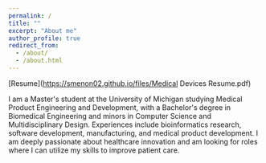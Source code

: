 ```yaml
---
permalink: /
title: ""
excerpt: "About me"
author_profile: true
redirect_from: 
  - /about/
  - /about.html
---
```


[Resume](https://smenon02.github.io/files/Medical Devices Resume.pdf)

I am a Master's student at the University of Michigan studying Medical Product Engineering and Development, with a Bachelor's degree in Biomedical Engineering and minors in Computer Science and Multidisciplinary Design. Experiences include bioinformatics research, software development, manufacturing, and medical product development. I am deeply passionate about healthcare innovation and am looking for roles where I can utilize my skills to improve patient care.
